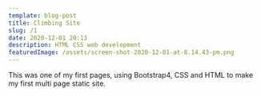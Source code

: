 ```yaml
---
template: blog-post
title: Climbing Site
slug: /1
date: 2020-12-01 20:13
description: HTML CSS web development
featuredImage: /assets/screen-shot-2020-12-01-at-8.14.43-pm.png
---
```

This was one of my first pages, using Bootstrap4, CSS and HTML to make my first multi page static site.